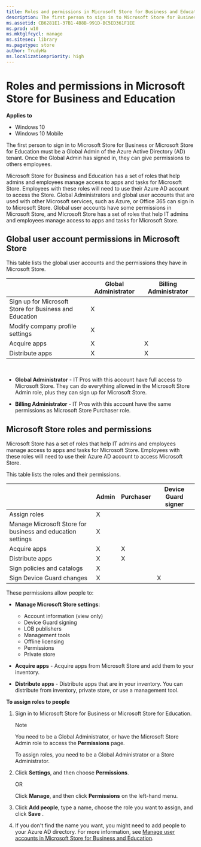 ```yaml
---
title: Roles and permissions in Microsoft Store for Business and Education (Windows 10)
description: The first person to sign in to Microsoft Store for Business or Microsoft Store for Education must be a Global Admin of the Azure Active Directory (AD) tenant. Once the Global Admin has signed in, they can give permissions to others employees.
ms.assetid: CB6281E1-37B1-4B8B-991D-BC5ED361F1EE
ms.prod: w10
ms.mktglfcycl: manage
ms.sitesec: library
ms.pagetype: store
author: TrudyHa
ms.localizationpriority: high
---
```


# Roles and permissions in Microsoft Store for Business and Education


**Applies to**

-   Windows 10
-   Windows 10 Mobile

The first person to sign in to Microsoft Store for Business or Microsoft Store for Education must be a Global Admin of the Azure Active Directory (AD) tenant. Once the Global Admin has signed in, they can give permissions to others employees.

Microsoft Store for Business and Education has a set of roles that help admins and employees manage access to apps and tasks for Microsoft Store. Employees with these roles will need to use their Azure AD account to access the Store. Global Administrators and global user accounts that are used with other Microsoft services, such as Azure, or Office 365 can sign in to Microsoft Store. Global user accounts have some permissions in Microsoft Store, and Microsoft Store has a set of roles that help IT admins and employees manage access to apps and tasks for Microsoft Store.

## Global user account permissions in Microsoft Store

This table lists the global user accounts and the permissions they have in Microsoft Store.

|                                |  Global Administrator | Billing Administrator |
| ------------------------------ | --------------------- | --------------------- |
| Sign up for Microsoft Store for Business and Education |  X                    |                       |
| Modify company profile settings | X                    |                       |
| Acquire apps                   |  X                    | X                     |
| Distribute apps                |  X                    | X                     |
 

-   **Global Administrator** - IT Pros with this account have full access to Microsoft Store. They can do everything allowed in the Microsoft Store Admin role, plus they can sign up for Microsoft Store.

-   **Billing Administrator** - IT Pros with this account have the same permissions as Microsoft Store Purchaser role.

## Microsoft Store roles and permissions

Microsoft Store has a set of roles that help IT admins and employees manage access to apps and tasks for Microsoft Store. Employees with these roles will need to use their Azure AD account to access Microsoft Store.

This table lists the roles and their permissions.

|                                |  Admin | Purchaser | Device Guard signer |
| ------------------------------ | ------ | --------  | ------------------- |
| Assign roles                   | X      |           |                     |
| Manage Microsoft Store for business and education settings |  X |           |                     |
| Acquire apps                   | X      | X         |                     |
| Distribute apps                | X      | X         |                     |
| Sign policies and catalogs     | X      |           |                     |
| Sign Device Guard changes      | X      |           |  X                   |


These permissions allow people to:

-   **Manage Microsoft Store settings**:

    -   Account information (view only)
    -   Device Guard signing
    -   LOB publishers
    -   Management tools
    -   Offline licensing
    -   Permissions
    -   Private store

-   **Acquire apps** - Acquire apps from Microsoft Store and add them to your inventory.

-   **Distribute apps** - Distribute apps that are in your inventory. You can distribute from inventory, private store, or use a management tool.

**To assign roles to people**

1.  Sign in to Microsoft Store for Business or Microsoft Store for Education.

    >[!Note]
    >You need to be a Global Administrator, or have the Microsoft Store Admin role to access the **Permissions** page. 
    
    To assign roles, you need to be a Global Administrator or a Store Administrator.

2.  Click **Settings**, and then choose **Permissions**.

    OR
    
    Click **Manage**, and then click **Permissions** on the left-hand menu.

    <!--- ![Image showing Permissions page in Microsoft Store for Business.](images/wsfb-settings-permissions.png) -->

3.  Click **Add people**, type a name, choose the role you want to assign, and click **Save** .

    <!--- ![Image showing Assign roles to people box in Microsoft Store for Business.](images/wsfb-permissions-assignrole.png) -->

4.  If you don't find the name you want, you might need to add people to your Azure AD directory. For more information, see [Manage user accounts in Microsoft Store for Business and Education](manage-users-and-groups-windows-store-for-business.md).

